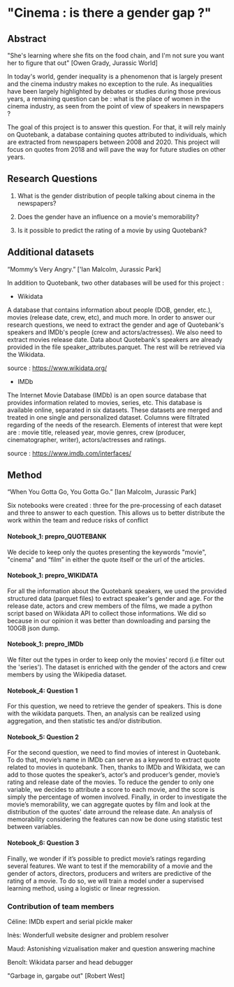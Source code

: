 # "Cinema : is there a gender gap ?"


## Abstract


"She's learning where she fits on the food chain, and I'm not sure you want her to figure that out" [Owen Grady, Jurassic World]

In today's world, gender inequality is a phenomenon that is largely present and the cinema industry makes no exception to the rule. As inequalities have been largely highlighted by debates or studies during those previous years, a remaining question can be : what is the place of women in the cinema industry, as seen from the point of view of speakers in newspapers ?

The goal of this project is to answer this question. For that, it will rely mainly on Quotebank, a database containing quotes attributed to individuals, which are extracted from newspapers between 2008 and 2020.  This project will focus on quotes from 2018 and will pave the way for future studies on other years.


## Research Questions

1. What is the gender distribution of people talking about cinema in the newspapers?

2. Does the gender have an influence on a movie's memorability?

3. Is it possible to predict the rating of a movie by using Quotebank?


## Additional datasets
“Mommy’s Very Angry.” ['Ian Malcolm, Jurassic Park]

In addition to Quotebank, two other databases will be used for this project :

- Wikidata

A database that contains information about people (DOB, gender, etc.), movies (release date, crew, etc), and much more. In order to answer our research questions, we need to extract the gender and age of Quotebank's speakers and IMDb's people (crew and actors/actresses). We also need to extract movies release date. Data about Quotebank's speakers are already provided in the file speaker_attributes.parquet. The rest will be retrieved via the Wikidata.

source : https://www.wikidata.org/

- IMDb

The Internet Movie Database (IMDb) is an open source database that provides information related to movies, series, etc. This database is available online, separated in six datasets. These datasets are merged and treated in one single and personalized dataset. Columns were filtrated regarding of the needs of the research. Elements of interest that were kept are : movie title, released year, movie genres, crew (producer, cinematographer, writer), actors/actresses and ratings.  

source : https://www.imdb.com/interfaces/


## Method
“When You Gotta Go, You Gotta Go.” [Ian Malcolm, Jurassic Park]

Six notebooks were created : three for the pre-processing of each dataset and three to answer to each question. This allows us to better distribute the work within the team and reduce risks of conflict

#### Notebook_1: prepro_QUOTEBANK
We decide to keep only the quotes presenting the keywords "movie", "cinema" and “film” in either the quote itself or the url of the articles.
#### Notebook_1: prepro_WIKIDATA
For all the information about the Quotebank speakers, we used the provided structured data (parquet files) to extract speaker's gender and age. For the release date, actors and crew members of the films, we made a python script based on Wikidata API to collect those informations. We did so because in our opinion it was better than downloading and parsing the 100GB json dump.
#### Notebook_1: prepro_IMDb
We filter out the types in order to keep only the movies' record (i.e filter out the 'series'). The dataset is enriched with the gender of the actors and crew members by using the Wikipedia dataset.

#### Notebook_4: Question 1
For this question, we need to retrieve the gender of speakers. This is done with the wikidata parquets. Then, an analysis can be realized using aggregation, and then statistic tes and/or distribution.

#### Notebook_5: Question 2
For the second question, we need to find movies of interest in Quotebank. To do that, movie’s name in IMDb can serve as a keyword to extract quote related to movies in quotebank. Then, thanks to IMDb and Wikidata, we can add to those quotes the speaker’s, actor’s and producer’s gender, movie’s rating and release date of the movies. To reduce the gender to only one variable, we decides to attribute a score to each movie, and the score is simply the percentage of women involved. Finally, in order to investigate the movie’s memorability, we can aggregate quotes by film and look at the distribution of the quotes' date arround the release date. An analysis of memorability considering the features can now be done using statistic test between variables.

#### Notebook_6: Question 3
Finally, we wonder if it’s possible to predict movie’s ratings regarding several features. We want to test if the memorability of a movie and the gender of actors, directors, producers and writers are predictive of the rating of a movie. To do so, we will train a model under a supervised learning method, using a logistic or linear regression.


### Contribution of team members

Céline: IMDb expert and serial pickle maker

Inès: Wonderfull website designer and problem resolver

Maud: Astonishing vizualisation maker and question answering machine

Benoît: Wikidata parser and head debugger



"Garbage in, gargabe out" [Robert West]
